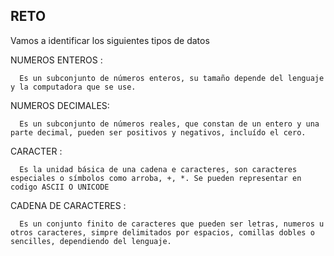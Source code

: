 ## RETO 
Vamos a identificar los siguientes tipos de datos

NUMEROS ENTEROS : 

      Es un subconjunto de números enteros, su tamaño depende del lenguaje y la computadora que se use.
      
NUMEROS DECIMALES: 

      Es un subconjunto de números reales, que constan de un entero y una parte decimal, pueden ser positivos y negativos, incluído el cero.  
      
CARACTER : 

      Es la unidad básica de una cadena e caracteres, son caracteres especiales o símbolos como arroba, +, *. Se pueden representar en    codigo ASCII O UNICODE 

CADENA DE CARACTERES : 

      Es un conjunto finito de caracteres que pueden ser letras, numeros u otros caracteres, simpre delimitados por espacios, comillas dobles o sencilles, dependiendo del lenguaje.
    
